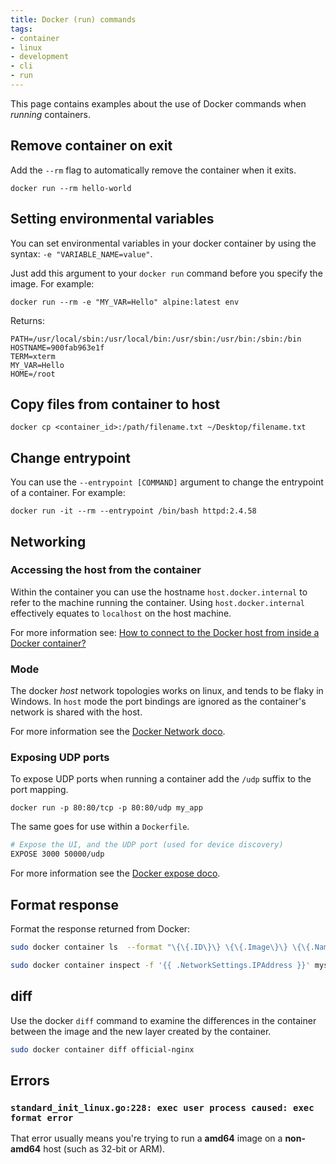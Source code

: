 ```yaml
---
title: Docker (run) commands
tags:
- container
- linux
- development
- cli
- run
---
```


This page contains examples about the use of Docker commands when _running_ containers.
<!--more-->

## Remove container on exit

Add the `--rm` flag to automatically remove the container when it exits.
```shell
docker run --rm hello-world
```

## Setting environmental variables

You can set environmental variables in your docker container by using the syntax: `-e "VARIABLE_NAME=value"`.

Just add this argument to your `docker run` command before you specify the image. For example:

```shell
docker run --rm -e "MY_VAR=Hello" alpine:latest env      
```
Returns:
```text
PATH=/usr/local/sbin:/usr/local/bin:/usr/sbin:/usr/bin:/sbin:/bin
HOSTNAME=900fab963e1f
TERM=xterm
MY_VAR=Hello
HOME=/root
```

## Copy files from container to host

```shell
docker cp <container_id>:/path/filename.txt ~/Desktop/filename.txt
```

## Change entrypoint

You can use the `--entrypoint [COMMAND]` argument to change the entrypoint of a container.
For example:

```shell
docker run -it --rm --entrypoint /bin/bash httpd:2.4.58
```

## Networking

### Accessing the host from the container

Within the container you can use the hostname `host.docker.internal` to refer to the machine running the container.
Using `host.docker.internal` effectively equates to `localhost` on the host machine.

For more information see: [How to connect to the Docker host from inside a Docker container?](https://medium.com/@TimvanBaarsen/how-to-connect-to-the-docker-host-from-inside-a-docker-container-112b4c71bc66)

### Mode
The docker *host* network topologies works on linux, and tends to be flaky in Windows. 
In `host` mode the port bindings are ignored as the container's network is shared with the host.

For more information see the [Docker Network doco](https://docs.docker.com/network/).

### Exposing UDP ports

To expose UDP ports when running a container add the `/udp` suffix to the port mapping.

`docker run -p 80:80/tcp -p 80:80/udp my_app`

The same goes for use within a `Dockerfile`.

``` sh
# Expose the UI, and the UDP port (used for device discovery)
EXPOSE 3000 50000/udp
```

For more information see the [Docker expose doco](https://docs.docker.com/engine/reference/builder/#expose).

## Format response

Format the response returned from Docker:
``` sh
sudo docker container ls  --format "\{\{.ID\}\} \{\{.Image\}\} \{\{.Names\}\}"

sudo docker container inspect -f '{{ .NetworkSettings.IPAddress }}' mysql-basic
```

## diff

Use the docker `diff` command to examine the differences in the container between the image and the new layer created by the container.
``` sh
sudo docker container diff official-nginx
```

## Errors

### `standard_init_linux.go:228: exec user process caused: exec format error`

That error usually means you're trying to run a **amd64** image on a **non-amd64** host (such as 32-bit or ARM).

